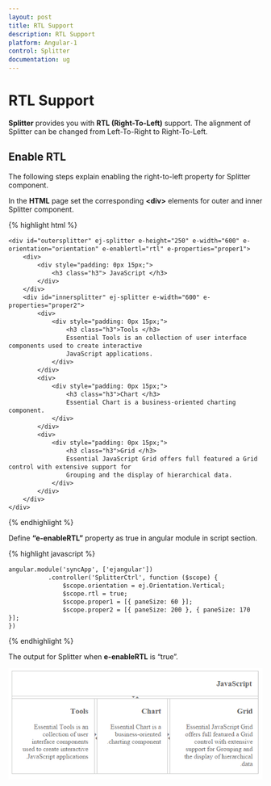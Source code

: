 ```yaml
---
layout: post
title: RTL Support
description: RTL Support
platform: Angular-1
control: Splitter
documentation: ug
---
```


# RTL Support

**Splitter** provides you with **RTL (Right-To-Left)** support. The alignment of Splitter can be changed from Left-To-Right to Right-To-Left.

## Enable RTL

The following steps explain enabling the right-to-left property for Splitter component.

In the **HTML** page set the corresponding **&lt;div&gt;** elements for outer and inner Splitter component.


{% highlight html %}

        
    <div id="outersplitter" ej-splitter e-height="250" e-width="600" e-orientation="orientation" e-enablertl="rtl" e-properties="proper1">
        <div>
            <div style="padding: 0px 15px;">
                <h3 class="h3"> JavaScript </h3>
            </div>
        </div>
        <div id="innersplitter" ej-splitter e-width="600" e-properties="proper2">
            <div>
                <div style="padding: 0px 15px;">
                    <h3 class="h3">Tools </h3>
                    Essential Tools is an collection of user interface components used to create interactive
                    JavaScript applications.
                </div>
            </div>
            <div>
                <div style="padding: 0px 15px;">
                    <h3 class="h3">Chart </h3>
                    Essential Chart is a business-oriented charting component.
                </div>
            </div>
            <div>
                <div style="padding: 0px 15px;">
                    <h3 class="h3">Grid </h3>
                    Essential JavaScript Grid offers full featured a Grid control with extensive support for
                    Grouping and the display of hierarchical data.
                </div>
            </div>
        </div>
    </div>

{% endhighlight %}

Define **“e-enableRTL”** property as true in angular module in script section.

{% highlight javascript %}

       
    angular.module('syncApp', ['ejangular'])
               .controller('SplitterCtrl', function ($scope) {
                   $scope.orientation = ej.Orientation.Vertical;
                   $scope.rtl = true;
                   $scope.proper1 = [{ paneSize: 60 }];
                   $scope.proper2 = [{ paneSize: 200 }, { paneSize: 170 }];
    })

{% endhighlight %}

The output for Splitter when **e-enableRTL** is “true”.

![](RTL-Support_images\RTL-Support_img1.png) 

